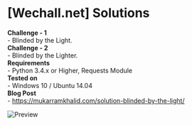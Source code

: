 # [Wechall.net] Solutions

**Challenge - 1**  
    - Blinded by the Light.  
**Challenge - 2**  
    - Blinded by the Lighter.  
**Requirements**  
    - Python 3.4.x or Higher, Requests Module  
**Tested on**  
    - Windows 10 / Ubuntu 14.04  
**Blog Post**  
    - https://mukarramkhalid.com/solution-blinded-by-the-light/    

  
![Preview](https://mukarramkhalid.com/assets/images/blog/posts/solution-blinded-by-the-light/blinded7.png)

